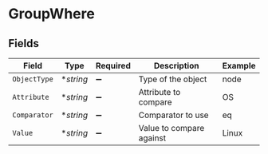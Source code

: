 # GroupWhere


## Fields

| Field                    | Type                     | Required                 | Description              | Example                  |
| ------------------------ | ------------------------ | ------------------------ | ------------------------ | ------------------------ |
| `ObjectType`             | **string*                | :heavy_minus_sign:       | Type of the object       | node                     |
| `Attribute`              | **string*                | :heavy_minus_sign:       | Attribute to compare     | OS                       |
| `Comparator`             | **string*                | :heavy_minus_sign:       | Comparator to use        | eq                       |
| `Value`                  | **string*                | :heavy_minus_sign:       | Value to compare against | Linux                    |
